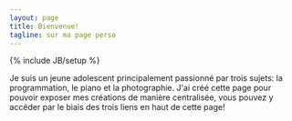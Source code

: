 ```yaml
---
layout: page
title: Bienvenue!
tagline: sur ma page perso
---
```

{% include JB/setup %}

Je suis un jeune adolescent principalement passionné par trois sujets: la programmation, le piano et la photographie. J'ai créé cette page pour pouvoir exposer mes créations de manière centralisée, vous pouvez y accéder par le biais des trois liens en haut de cette page!
